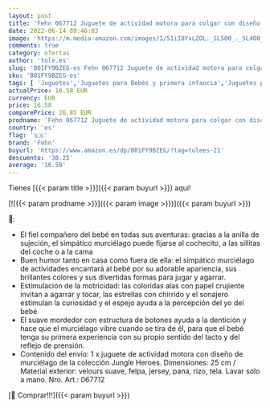 ```yaml
---
layout: post
title: 'Fehn 067712 Juguete de actividad motora para colgar con diseño de murciélago  cuenta con espejo y anillos para morder  agarrar y producir sonidos  Para bebés y niños pequeños de 0+ meses'
date: 2022-06-14 09:46:03
image: 'https://m.media-amazon.com/images/I/51iI8YxLZOL._SL500_._SL400_.jpg'
comments: true
category: ofertas
author: 'tole.es'
slug: 'B01FY9BZEG-es Fehn 067712 Juguete de actividad motora para colgar con...'
sku: 'B01FY9BZEG-es'
tags: [ 'Juguetes','Juguetes para Bebés y primera infancia','Juguetes para bebés','Juguetes y juegos','Sonajeros y aros de peluche','bebés','fehn','🇪🇸', ]
actualPrice: 16.58 EUR
currency: EUR
price: 16.58
comparePrice: 26.85 EUR
prodname: 'Fehn 067712 Juguete de actividad motora para colgar con diseño de murciélago  cuenta con espejo y anillos para morder  agarrar y producir sonidos  Para bebés y niños pequeños de 0+ meses'
country: 'es'
flag: '🇪🇸'
brand: 'Fehn'
buyurl: 'https://www.amazon.es/dp/B01FY9BZEG/?tag=tolees-21'
descuento: '38.25'
average: '16.58'
---
```


Tienes [{{< param title >}}]({{< param buyurl >}}) aqui!

[![{{< param prodname >}}]({{< param image >}})]({{< param buyurl >}})

🔎:

- El fiel compañero del bebé en todas sus aventuras: gracias a la anilla de sujeción, el simpático murciélago puede fijarse al cochecito, a las sillitas del coche o a la cama
- Buen humor tanto en casa como fuera de ella: el simpático murciélago de actividades encantará al bebé por su adorable apariencia, sus brillantes colores y sus divertidas formas para jugar y agarrar.
- Estimulación de la motricidad: las coloridas alas con papel crujiente invitan a agarrar y tocar, las estrellas con chirrido y el sonajero estimulan la curiosidad y el espejo ayuda a la percepción del yo del bebé
- El suave mordedor con estructura de botones ayuda a la dentición y hace que el murciélago vibre cuando se tira de él, para que el bebé tenga su primera experiencia con su propio sentido del tacto y del reflejo de prensión.
- Contenido del envío: 1 x juguete de actividad motora con diseño de murciélago de la colección Jungle Heroes. Dimensiones: 25 cm / Material exterior: velours suave, felpa, jersey, pana, rizo, tela. Lavar solo a mano. Nro. Art.: 067712

[🛒 Comprar!!!]({{< param buyurl >}})
